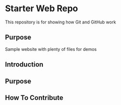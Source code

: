 # Starter Web Repo

This repository is for showing how Git and GitHub work

## Purpose

Sample website with plenty of files for demos

## Introduction

## Purpose

## How To Contribute